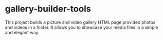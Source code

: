 # gallery-builder-tools
This project builds a picture and video gallery HTML page provided photos and videos in a folder. It allows you to showcase your media files in a simple and elegant way.
